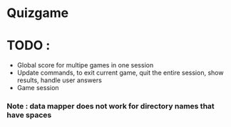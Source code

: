 # Quizgame

# **TODO**  : 
- Global score for multipe games in one session
- Update commands, to exit current game, quit the entire session, show results, handle user answers
- Game session

### **Note** : data mapper does not work for directory names that have spaces

